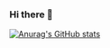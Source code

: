 ### Hi there 👋

[![Anurag's GitHub stats](https://github-readme-stats.vercel.app/api?username=VnX-SolidSnake)](https://github.com/anuraghazra/github-readme-stats)
